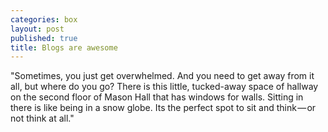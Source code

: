 ```yaml
---
categories: box
layout: post
published: true
title: Blogs are awesome
---
```


"Sometimes, you just get overwhelmed. And you need to get away from it all, but where do you go? There is this little, tucked-away space of hallway on the second floor of Mason Hall that has windows for walls. Sitting in there is like being in a snow globe. Its the perfect spot to sit and think — or not think at all."